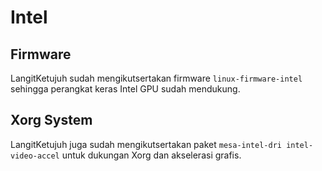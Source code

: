 # Intel

## Firmware

LangitKetujuh sudah mengikutsertakan firmware `linux-firmware-intel` sehingga perangkat keras Intel GPU sudah mendukung.

## Xorg System

LangitKetujuh juga sudah mengikutsertakan paket `mesa-intel-dri intel-video-accel` untuk dukungan Xorg dan akselerasi grafis.
